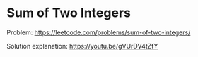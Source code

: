 # Sum of Two Integers

Problem:
https://leetcode.com/problems/sum-of-two-integers/

Solution explanation:
https://youtu.be/gVUrDV4tZfY